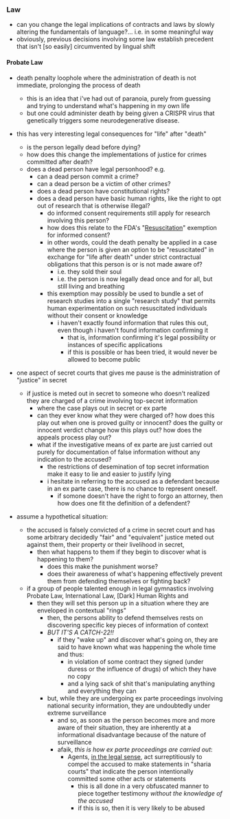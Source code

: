 
### Law

- can you change the legal implications of contracts and laws by slowly
  altering the fundamentals of language?... i.e. in some meaningful
  way
- obviously, previous decisions involving some law establish precedent
  that isn't [so easily] circumvented by lingual shift

#### Probate Law

- death penalty loophole where the administration of death is not
  immediate, prolonging the process of death
  - this is an idea that i've had out of paranoia, purely from
    guessing and trying to understand what's happening in my own life
  - but one could administer death by being given a CRISPR virus that
    genetically triggers some neurodegenerative disease.
- this has very interesting legal consequences for "life" after
  "death"
  - is the person legally dead before dying?
  - how does this change the implementations of justice for crimes
    committed after death?
  - does a dead person have legal personhood? e.g.
    - can a dead person commit a crime?
    - can a dead person be a victim of other crimes?
    - does a dead person have constitutional rights?
    - does a dead person have basic human rights, like the right to
      opt out of research that is otherwise illegal?
      - do informed consent requirements still apply for research
        involving this person?
      - how does this relate to the FDA's
        "[Resuscitation](https://www.fda.gov/RegulatoryInformation/Guidances/ucm126431.htm)"
        exemption for informed consent?
      - in other words, could the death penalty be applied in a case
        where the person is given an option to be "resuscitated" in
        exchange for "life after death" under strict contractual
        obligations that this person is or is not made aware of?
        - i.e. they sold their soul
        - i.e. the person is now legally dead once and for all, but
          still living and breathing
      - this exemption may possibly be used to bundle a set of
        research studies into a single "research study" that permits
        human experimentation on such resuscitated individuals without
        their consent or knowledge
        - i haven't exactly found information that rules this out,
          even though i haven't found information confirming it
          - that is, information confirming it's legal possibility or
            instances of specific applications
          - if this is possible or has been tried, it would never be
            allowed to become public

- one aspect of secret courts that gives me pause is the
  administration of "justice" in secret
  - if justice is meted out in secret to someone who doesn't realized
    they are charged of a crime involving top-secret information
    - where the case plays out in secret or ex parte
    - can they ever know what they were charged of? how does this play
      out when one is proved guilty or innocent? does the guilty or
      innocent verdict change how this plays out? how does the appeals
      process play out?
    - what if the investigative means of ex parte are just carried out
      purely for documentation of false information without any
      indication to the accused?
      - the restrictions of desemination of top secret information
        make it easy to lie and easier to justify lying
      - i hesitate in referring to the accused as a defendant because
        in an ex parte case, there is no chance to represent oneself.
        - if somone doesn't have the right to forgo an attorney, then
          how does one fit the definition of a defendent?

- assume a hypothetical situation:
  - the accused is falsely convicted of a crime in secret court and
    has some arbitrary decidedly "fair" and "equivalent" justice meted
    out against them, their property or their livelihood in secret,
    - then what happens to them if they begin to discover what is
      happening to them?
      - does this make the punishment worse?
      - does their awareness of what's happening effectively prevent
        them from defending themselves or fighting back?
  - if a group of people talented enough in legal gymnastics involving
    Probate Law, International Law, [Dark] Human Rights and
    - then they will set this person up in a situation where they are
      enveloped in contextual "rings"
      - then, the persons ability to defend themselves rests on
        discovering specific key pieces of information of context
      - *BUT IT'S A CATCH-22!!*
        - if they "wake up" and discover what's going on, they are
          said to have known what was happening the whole time and
          thus:
          - in violation of some contract they signed (under duress or
            the influence of drugs) of which they have no copy
          - and a lying sack of shit that's manipulating anything and
            everything they can
      - but, while they are undergoing ex parte proceedings involving
        national security information, they are undoubtedly under
        extreme surveillance
        - and so, as soon as the person becomes more and more aware of
          their situation, they are inherently at a informational
          disadvantage because of the nature of surveillance
        - afaik, *this is how ex parte proceedings are carried out*:
          - Agents,
            [in the legal sense](https://en.wikipedia.org/wiki/Law_of_agency),
            act surreptitiously to compel the accused to make
            statements in "sharia courts" that indicate the person
            intentionally committed some other acts or statements
            - this is all done in a very obfuscated manner to piece
              together testimony *without the knowledge of the
              accused*
            - if this is so, then it is very likely to be abused
